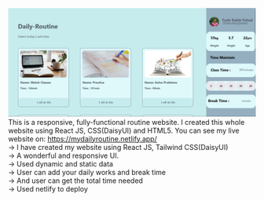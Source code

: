 <img src='Daily.png'>
This is a responsive, fully-functional routine website. I created this whole website using React JS, CSS(DaisyUI) and HTML5. You can see my live website on: <a href="https://mydailyroutine.netlify.app/">https://mydailyroutine.netlify.app/</a><br>
-> I have created my website using React JS, Tailwind CSS(DaisyUI)<br>
-> A wonderful and responsive UI.<br>
-> Used dynamic and static data<br>
-> User can add your daily works and break time<br>
-> And user can get the total time needed<br>
-> Used netlify to deploy<br>

